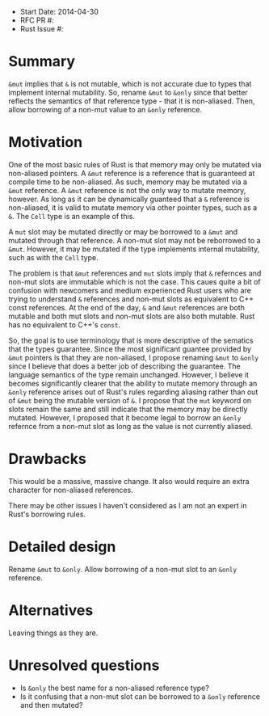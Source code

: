 - Start Date: 2014-04-30
- RFC PR #: 
- Rust Issue #: 

# Summary

`&mut` implies that `&` is not mutable, which is not accurate due to types that
implement internal mutability. So, rename `&mut` to `&only` since that better
reflects the semantics of that reference type - that it is non-aliased. Then,
allow borrowing of a non-mut value to an `&only` reference.

# Motivation

One of the most basic rules of Rust is that memory may only be mutated via
non-aliased pointers. A `&mut` reference is a reference that is guaranteed at
compile time to be non-aliased. As such, memory may be mutated via a `&mut`
reference. A `&mut` reference is not the only way to mutate memory, however. As
long as it can be dynamically guanteed that a `&` reference is non-aliased, it
is valid to mutate memory via other pointer types, such as a `&`. The `Cell`
type is an example of this.

A `mut` slot may be mutated directly or may be borrowed to a `&mut` and mutated
through that reference. A non-mut slot may not be reborrowed to a `&mut`.
However, it may be mutated if the type implements internal mutability, such as
with the `Cell` type.

The problem is that `&mut` references and `mut` slots imply that `&` refernces
and non-mut slots are immutable which is not the case. This caues quite a bit
of confusion with newcomers and medium experienced Rust users who are trying to
understand `&` references and non-mut slots as equivalent to C++ const
references. At the end of the day, `&` and `&mut` references are both mutable
and both mut slots and non-mut slots are also both mutable. Rust has no
equivalent to C++'s `const`.

So, the goal is to use terminology that is more descriptive of the sematics
that the types guarantee. Since the most significant guantee provided by `&mut`
pointers is that they are non-aliased, I propose renaming `&mut` to `&only`
since I believe that does a better job of describing the guarantee. The
language semantics of the type remain unchanged. However, I believe it becomes
significantly clearer that the ability to mutate memory through an `&only`
reference arises out of Rust's rules regarding aliasing rather than out of
`&mut` being the mutable version of `&`. I propose that the `mut` keyword on
slots remain the same and still indicate that the memory may be directly
mutated. However, I proposed that it become legal to borrow an `&only` refernce
from a non-mut slot as long as the value is not currently aliased.

# Drawbacks

This would be a massive, massive change. It also would require an extra
character for non-aliased references.

There may be other issues I haven't considered as I am not an expert in Rust's
borrowing rules.

# Detailed design

Rename `&mut` to `&only`. Allow borrowing of a non-mut slot to an `&only`
reference.

# Alternatives

Leaving things as they are.

# Unresolved questions

* Is `&only` the best name for a non-aliased reference type?
* Is it confusing that a non-mut slot can be borrowed to a `&only` reference
  and then mutated?

